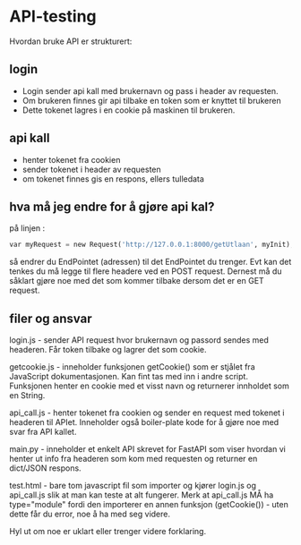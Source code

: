 # API-testing
Hvordan bruke API er strukturert:

## login
- Login sender api kall med brukernavn og pass i header av requesten.
- Om brukeren finnes gir api tilbake en token som er knyttet til brukeren
- Dette tokenet lagres i en cookie på maskinen til brukeren. 

## api kall
- henter tokenet fra cookien
- sender tokenet i header av requesten 
- om tokenet finnes gis en respons, ellers tulledata




## hva må jeg endre for å gjøre api kal? 
på linjen : 
```Python
var myRequest = new Request('http://127.0.0.1:8000/getUtlaan', myInit); 
```
så endrer du EndPointet (adressen) til det EndPointet du trenger. Evt kan det tenkes du må legge til flere headere ved en POST request. 
Dernest må du såklart gjøre noe med det som kommer tilbake dersom det er en GET request. 


## filer og ansvar
login.js - sender API request hvor brukernavn og passord sendes med headeren. Får token tilbake og lagrer det som cookie. 

getcookie.js - inneholder funksjonen getCookie() som er stjålet fra JavaScript dokumentasjonen. Kan fint tas med inn i andre script. Funksjonen henter en cookie med et visst navn og returnerer innholdet som en String. 

api_call.js - henter tokenet fra cookien og sender en request med tokenet i headeren til APIet. Inneholder også boiler-plate kode for å gjøre noe med svar fra API kallet. 

main.py - inneholder et enkelt API skrevet for FastAPI som viser hvordan vi henter ut info fra headeren som kom med requesten og returner en dict/JSON respons. 

test.html - bare tom javascript fil som importer og kjører login.js og api_call.js slik at man kan teste at alt fungerer. Merk at api_call.js MÅ ha type="module" fordi den importerer en annen funksjon (getCookie()) - uten dette får du error, noe å ha med seg videre. 


Hyl ut om noe er uklart eller trenger videre forklaring. 
